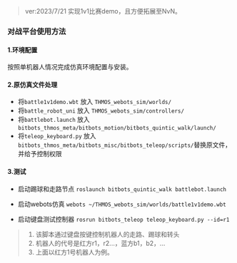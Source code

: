 > ver:2023/7/21 实现1v1比赛demo，且方便拓展至NvN。

### 对战平台使用方法

#### 1.环境配置

按照单机器人情况完成仿真环境配置与安装。

#### 2.原仿真文件处理 

* 将`battle1v1demo.wbt` 放入 `THMOS_webots_sim/worlds/`
* 将`battle_robot_uni` 放入 `THMOS_webots_sim/controllers/`
* 将`battlebot.launch` 放入 `bitbots_thmos_meta/bitbots_motion/bitbots_quintic_walk/launch/` 
* 将`teleop_keyboard.py` 放入`bitbots_thmos_meta/bitbots_misc/bitbots_teleop/scripts/`替换原文件，并给予控制权限

#### 3.测试

* 启动踢球和走路节点
`roslaunch bitbots_quintic_walk battlebot.launch` 

* 启动webots仿真
`webots ~/THMOS_webots_sim/worlds/battle1v1demo.wbt` 

* 启动键盘测试控制器
`rosrun bitbots_teleop teleop_keyboard.py --id=r1`

>  1. 该脚本通过键盘按键控制机器人的走路、踢球和转头
>  2. 机器人的代号是红方r1，r2...，蓝方b1，b2，...
>  3. 上面以红方1号机器人为例。


